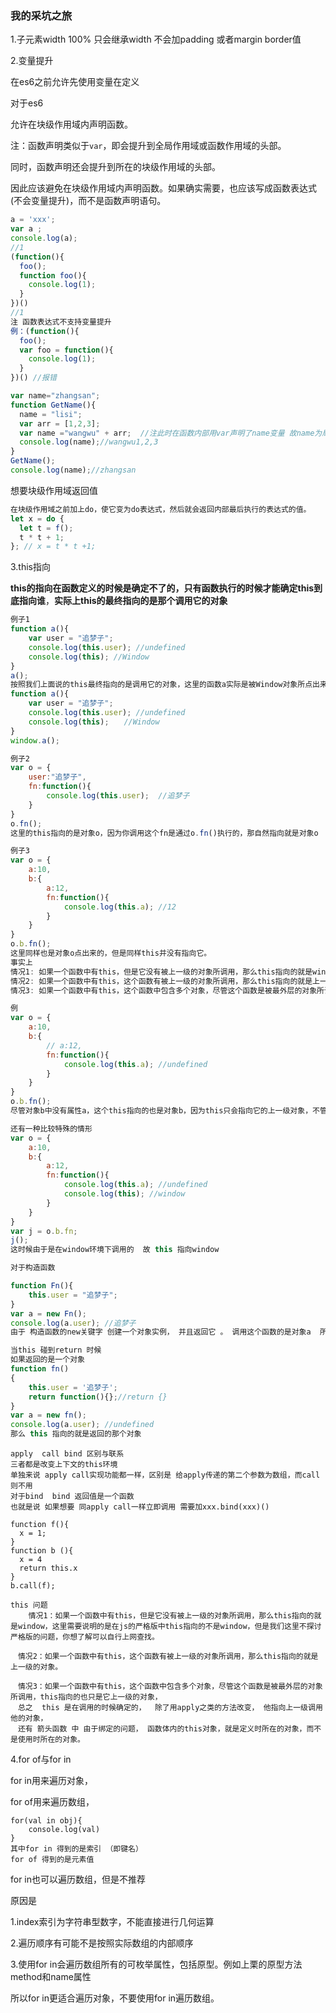 ### 我的采坑之旅

1.子元素width 100% 只会继承width 不会加padding 或者margin border值

2.变量提升

在es6之前允许先使用变量在定义

对于es6

允许在块级作用域内声明函数。

注：函数声明类似于`var`，即会提升到全局作用域或函数作用域的头部。

同时，函数声明还会提升到所在的块级作用域的头部。

因此应该避免在块级作用域内声明函数。如果确实需要，也应该写成函数表达式(不会变量提升)，而不是函数声明语句。

~~~javascript
a = 'xxx';
var a ; 
console.log(a);
//1
(function(){
  foo();
  function foo(){
    console.log(1);
  }
})() 
//1
注 函数表达式不支持变量提升
例：(function(){
  foo();
  var foo = function(){
    console.log(1);
  }
})() //报错

var name="zhangsan";
function GetName(){
  name = "lisi";
  var arr = [1,2,3];
  var name ="wangwu" + arr;  //注此时在函数内部用var声明了name变量 故name为局部变量和外面变量没关系 如果不用var 声明而是直接变成 name = 'lisi'，则会上升到全局变量
  console.log(name);//wangwu1,2,3
}
GetName();
console.log(name);//zhangsan
~~~



想要块级作用域返回值

~~~javascript
在块级作用域之前加上do，使它变为do表达式，然后就会返回内部最后执行的表达式的值。
let x = do {
  let t = f();
  t * t + 1;
}; // x = t * t +1;
~~~

3.this指向

**this的指向在函数定义的时候是确定不了的，只有函数执行的时候才能确定this到底指向谁**，**实际上this的最终指向的是那个调用它的对象**

```javascript
例子1
function a(){
    var user = "追梦子";
    console.log(this.user); //undefined
    console.log(this); //Window
}
a();
按照我们上面说的this最终指向的是调用它的对象，这里的函数a实际是被Window对象所点出来的，下面的代码就可以证明。
function a(){
    var user = "追梦子";
    console.log(this.user); //undefined
    console.log(this);　　//Window
}
window.a();

例子2
var o = {
    user:"追梦子",
    fn:function(){
        console.log(this.user);  //追梦子
    }
}
o.fn();
这里的this指向的是对象o，因为你调用这个fn是通过o.fn()执行的，那自然指向就是对象o

例子3
var o = {
    a:10,
    b:{
        a:12,
        fn:function(){
            console.log(this.a); //12
        }
    }
}
o.b.fn();
这里同样也是对象o点出来的，但是同样this并没有指向它。
事实上
情况1: 如果一个函数中有this，但是它没有被上一级的对象所调用，那么this指向的就是window，这里需要说明的是在js的严格版中this指向的不是window。
情况2: 如果一个函数中有this，这个函数有被上一级的对象所调用，那么this指向的就是上一级的对象。
情况3: 如果一个函数中有this，这个函数中包含多个对象，尽管这个函数是被最外层的对象所调用，this指向的也只是它上一级的对象。

例
var o = {
    a:10,
    b:{
        // a:12,
        fn:function(){
            console.log(this.a); //undefined
        }
    }
}
o.b.fn();
尽管对象b中没有属性a，这个this指向的也是对象b，因为this只会指向它的上一级对象，不管这个对象中有没有this要的东西。

还有一种比较特殊的情形
var o = {
    a:10,
    b:{
        a:12,
        fn:function(){
            console.log(this.a); //undefined
            console.log(this); //window
        }
    }
}
var j = o.b.fn;
j();
这时候由于是在window环境下调用的  故 this 指向window

对于构造函数

function Fn(){
    this.user = "追梦子";
}
var a = new Fn();
console.log(a.user); //追梦子
由于 构造函数的new关键字 创建一个对象实例， 并且返回它 。 调用这个函数的是对象a  所以this的指向为a  

当this 碰到return 时候
如果返回的是一个对象
function fn()  
{  
    this.user = '追梦子';  
    return function(){};//return {}
}
var a = new fn();  
console.log(a.user); //undefined
那么 this 指向的就是返回的那个对象
```



~~~
apply  call bind 区别与联系
三者都是改变上下文的this环境
单独来说 apply call实现功能都一样，区别是 给apply传递的第二个参数为数组，而call则不用
对于bind  bind 返回值是一个函数
也就是说 如果想要 同apply call一样立即调用 需要加xxx.bind(xxx)()   

function f(){
  x = 1;
}
function b (){
  x = 4
  return this.x
}
b.call(f);

this 问题
	情况1：如果一个函数中有this，但是它没有被上一级的对象所调用，那么this指向的就是window，这里需要说明的是在js的严格版中this指向的不是window，但是我们这里不探讨严格版的问题，你想了解可以自行上网查找。

　情况2：如果一个函数中有this，这个函数有被上一级的对象所调用，那么this指向的就是上一级的对象。

　情况3：如果一个函数中有this，这个函数中包含多个对象，尽管这个函数是被最外层的对象所调用，this指向的也只是它上一级的对象，
　总之  this 是在调用的时候确定的，  除了用apply之类的方法改变， 他指向上一级调用他的对象，  
　还有 箭头函数 中 由于绑定的问题， 函数体内的this对象，就是定义时所在的对象，而不是使用时所在的对象。
~~~

4.for of与for in

for in用来遍历对象，

for of用来遍历数组，

~~~
for(val in obj){
    console.log(val)
}
其中for in 得到的是索引 （即键名）
for of 得到的是元素值
~~~

for in也可以遍历数组，但是不推荐

原因是

1.index索引为字符串型数字，不能直接进行几何运算

2.遍历顺序有可能不是按照实际数组的内部顺序

3.使用for in会遍历数组所有的可枚举属性，包括原型。例如上栗的原型方法method和name属性

所以for in更适合遍历对象，不要使用for in遍历数组。
